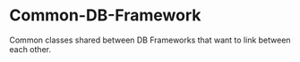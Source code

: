 # Common-DB-Framework
Common classes shared between DB Frameworks that want to link between each other.
